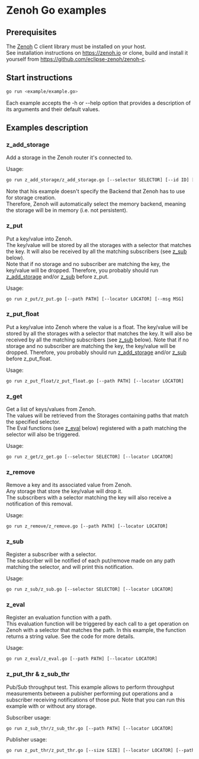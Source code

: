 # Zenoh Go examples

## Prerequisites

   The [Zenoh](https://zenoh.io) C client library must be installed on your host.  
   See installation instructions on https://zenoh.io or clone, build and install it yourself from https://github.com/eclipse-zenoh/zenoh-c.

## Start instructions
   
   ```bash
   go run <example/example.go>
   ```

   Each example accepts the -h or --help option that provides a description of its arguments and their default values.

## Examples description

### z_add_storage

   Add a storage in the Zenoh router it's connected to.

   Usage:
   ```bash
   go run z_add_storage/z_add_storage.go [--selector SELECTOR] [--id ID] [--locator LOCATOR]
   ```

   Note that his example doesn't specify the Backend that Zenoh has to use for storage creation.  
   Therefore, Zenoh will automatically select the memory backend, meaning the storage will be in memory
   (i.e. not persistent).

### z_put

   Put a key/value into Zenoh.  
   The key/value will be stored by all the storages with a selector that matches the key.
   It will also be received by all the matching subscribers (see [z_sub](#z_sub) below).  
   Note that if no storage and no subscriber are matching the key, the key/value will be dropped.
   Therefore, you probably should run [z_add_storage](#z_add_storage) and/or [z_sub](#z_sub) before z_put.

   Usage:
   ```bash
   go run z_put/z_put.go [--path PATH] [--locator LOCATOR] [--msg MSG]
   ```

### z_put_float

   Put a key/value into Zenoh where the value is a float.
   The key/value will be stored by all the storages with a selector that matches the key.
   It will also be received by all the matching subscribers (see [z_sub](#z_sub) below).
   Note that if no storage and no subscriber are matching the key, the key/value will be dropped.
   Therefore, you probably should run [z_add_storage](#z_add_storage) and/or [z_sub](#z_sub) before z_put_float.

   Usage:
   ```bash
   go run z_put_float/z_put_float.go [--path PATH] [--locator LOCATOR]
   ```

### z_get

   Get a list of keys/values from Zenoh.  
   The values will be retrieved from the Storages containing paths that match the specified selector.  
   The Eval functions (see [z_eval](#z_eval) below) registered with a path matching the selector
   will also be triggered.

   Usage:
   ```bash
   go run z_get/z_get.go [--selector SELECTOR] [--locator LOCATOR]
   ```

### z_remove

   Remove a key and its associated value from Zenoh.  
   Any storage that store the key/value will drop it.  
   The subscribers with a selector matching the key will also receive a notification of this removal.

   Usage:
   ```bash
   go run z_remove/z_remove.go [--path PATH] [--locator LOCATOR]
   ```

### z_sub

   Register a subscriber with a selector.  
   The subscriber will be notified of each put/remove made on any path matching the selector,
   and will print this notification.

   Usage:
   ```bash
   go run z_sub/z_sub.go [--selector SELECTOR] [--locator LOCATOR]
   ```

### z_eval

   Register an evaluation function with a path.  
   This evaluation function will be triggered by each call to a get operation on Zenoh 
   with a selector that matches the path. In this example, the function returns a string value.
   See the code for more details.

   Usage:
   ```bash
   go run z_eval/z_eval.go [--path PATH] [--locator LOCATOR]
   ```

### z_put_thr & z_sub_thr

   Pub/Sub throughput test.
   This example allows to perform throughput measurements between a pubisher performing
   put operations and a subscriber receiving notifications of those put.
   Note that you can run this example with or without any storage.

   Subscriber usage:
   ```bash
   go run z_sub_thr/z_sub_thr.go [--path PATH] [--locator LOCATOR]
   ```

   Publisher usage:
   ```bash
   go run z_put_thr/z_put_thr.go [--size SIZE] [--locator LOCATOR] [--path PATH]
   ```